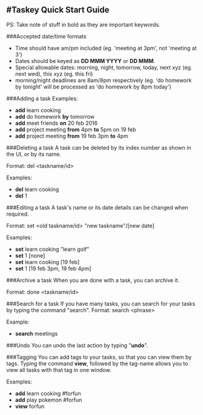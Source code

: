 #Taskey Quick Start Guide
---
PS: Take note of stuff in bold as they are important keywords. 

###Accepted date/time formats
<ul>
  <li>Time should have am/pm included (eg. 'meeting at 3pm', not 'meeting at 3') 
  <li>Dates should be keyed as <b>DD MMM YYYY</b> or <b>DD MMM</b>. 
  <li>Special allowable dates: morning, night, tomorrow, today, next xyz (eg. next wed), this xyz (eg. this fri)  
  <li>morning/night deadlines are 8am/8pm respectively (eg. 'do homework by tonight' will be processed as 'do homework by 8pm today')
</ul>

###Adding a task
Examples: 
<ul> 
  <li><b>add</b> learn cooking
  <li><b>add</b> do homework <b>by</b> tomorrow
  <li><b>add</b> meet friends <b>on</b> 20 feb 2016 
  <li><b>add</b> project meeting <b>from</b> 4pm <b>to</b> 5pm on 19 feb 
  <li><b>add</b> project meeting <b>from</b> 19 feb 3pm <b>to</b> 4pm
</ul> 

###Deleting a task
A task can be deleted by its index number as shown in the UI, or by its name.

Format: del \<taskname/id\>

Examples: 
<ul> 
  <li><b>del</b> learn cooking
  <li><b>del</b> 1
</ul> 

###Editing a task
A task's name or its date details can be changed when required.

Format: set <old taskname/id> "new taskname"/[new date] 

Examples:
<ul> 
  <li><b>set</b> learn cooking "learn golf"
  <li><b>set</b> 1 [none] 
  <li><b>set</b> learn cooking [19 feb] 
  <li><b>set</b> 1 [19 feb 3pm, 19 feb 4pm] 
</ul> 

###Archive a task
When you are done with a task, you can archive it. 

Format: done \<taskname/id\>

###Search for a task
If you have many tasks, you can search for your tasks by typing the command "search". 
Format: search \<phrase\>

Example:
<ul> 
  <li><b>search</b> meetings
</ul> 

###Undo
You can undo the last action by typing "<b>undo</b>". 

###Tagging
You can add tags to your tasks, so that you can view them by tags.
Typing the command <b>view</b>, followed by the tag-name allows you to view all tasks with that tag in one window. 

Examples: 
<ul> 
  <li><b>add</b> learn cooking #forfun
  <li><b>add</b> play pokemon #forfun
  <li><b>view</b> forfun 
</ul> 
